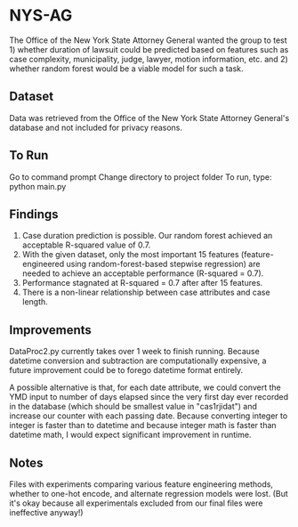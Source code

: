 # NYS-AG
The Office of the New York State Attorney General wanted the group to test 1) whether duration of lawsuit could be predicted based on features such as case complexity, municipality, judge, lawyer, motion information, etc. and 2) whether random forest would be a viable model for such a task.

## Dataset
Data was retrieved from the Office of the New York State Attorney General's database and not included for privacy reasons.

## To Run
Go to command prompt
Change directory to project folder
To run, type: python main.py

## Findings
1. Case duration prediction is possible. Our random forest achieved an acceptable R-squared value of 0.7.
2. With the given dataset, only the most important 15 features (feature-engineered using random-forest-based stepwise regression) are needed to achieve an acceptable performance (R-squared = 0.7).
3. Performance stagnated at R-squared = 0.7 after after 15 features.
4. There is a non-linear relationship between case attributes and case length.

## Improvements
DataProc2.py currently takes over 1 week to finish running. Because datetime conversion and subtraction are computationally expensive, a future improvement could be to forego datetime format entirely. 

A possible alternative is that, for each date attribute, we could convert the YMD input to number of days elapsed since the very first day ever recorded in the database (which should be smallest value in "cas1rjidat") and increase our counter with each passing date. Because converting integer to integer is faster than to datetime and because integer math is faster than datetime math, I would expect significant improvement in runtime.

## Notes
Files with experiments comparing various feature engineering methods, whether to one-hot encode, and alternate regression models were lost. (But it's okay because all experimentals excluded from our final files were ineffective anyway!)

